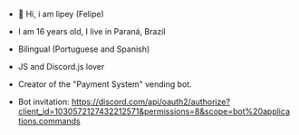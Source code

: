 - 👋 Hi, i am lipey (Felipe)

- I am 16 years old, I live in Paraná, Brazil
- Bilingual (Portuguese and Spanish)
- JS and Discord.js lover

- Creator of the "Payment System" vending bot.
- Bot invitation: https://discord.com/api/oauth2/authorize?client_id=1030572127432212571&permissions=8&scope=bot%20applications.commands 
